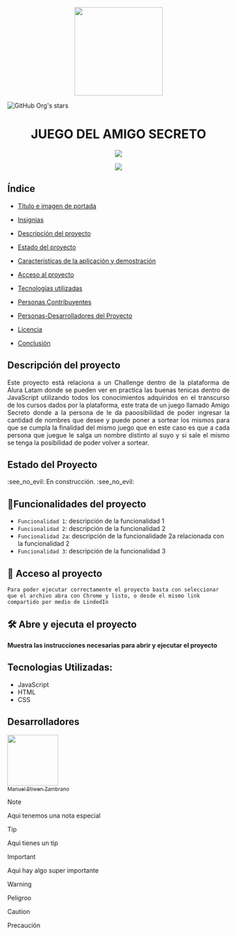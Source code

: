 <p align="center">
   <img src="https://github.com/user-attachments/assets/c7bde09c-d56d-4630-adb5-40ceb363192c" width=200>
</p>

![GitHub Org's stars](https://img.shields.io/github/stars/ManuelZambrano-prog?style=social)

<h1 align="center"> JUEGO DEL AMIGO SECRETO</h1>
 <p align="center">
   <img src="https://img.shields.io/github/stars/ManuelZambrano-prog?style=social">
</p>
 <p align="center">
   <img src="https://img.shields.io/badge/STATUS-EN%20DESAROLLO-green">
</p>


## Índice
- [Título e imagen de portada](#Título-e-imagen-de-portada)

- [Insignias](#insignias)

- [Descripción del proyecto](#Descripción-del-proyecto)

- [Estado del proyecto](#Estado-del-proyecto)

- [Características de la aplicación y demostración](#Características-de-la-aplicación-y-demostración)

- [Acceso al proyecto](#acceso-proyecto)

- [Tecnologías utilizadas](#tecnologías-utilizadas)

- [Personas Contribuyentes](#personas-contribuyentes)

- [Personas-Desarrolladores del Proyecto](#personas-desarrolladores)

- [Licencia](#licencia)

- [Conclusión](#conclusión)

## Descripción del proyecto 

<p align="justify">
 Este proyecto está relaciona a un Challenge dentro de la plataforma de Alura Latam donde se pueden ver en practica las buenas tenicas dentro de JavaScript
 utilizando todos los conocimientos adquiridos en el transcurso de los cursos dados por la plataforma, este trata de un juego llamado Amigo Secreto donde a
 la persona de le da paoosibilidad de poder ingresar la cantidad de nombres que desee y puede poner a sortear los mismos para que se cumpla la finalidad del
 mismo juego que en este caso es que a cada persona que juegue le salga un nombre distinto al suyo y si sale el mismo se tenga la posibilidad de poder volver
 a sortear.
</p>

## Estado del Proyecto

<p align= "justify">
:see_no_evil: En construcción. :see_no_evil:
</p>

## :hammer:Funcionalidades del proyecto

- `Funcionalidad 1`: descripción de la funcionalidad 1
- `Funcionalidad 2`: descripción de la funcionalidad 2
- `Funcionalidad 2a`: descripción de la funcionalidade 2a relacionada con la funcionalidad 2
- `Funcionalidad 3`: descripción de la funcionalidad 3

## 📁 Acceso al proyecto

```Para poder ejecutar correctamente el proyecto basta con seleccionar que el archivo abra con Chrome y listo, o desde el mismo link compartido por medio de LindedIn```

## 🛠️ Abre y ejecuta el proyecto

**Muestra las instrucciones necesarias para abrir y ejecutar el proyecto**

## Tecnologias Utilizadas:
- JavaScript
- HTML
- CSS

## Desarrolladores
[<img src="https://github.com/user-attachments/assets/c40faac0-d642-4111-a6fd-4b45b3f980b9" width=115><br><sub>Manuel Stiwen Zambrano</sub>](https://github.com/ManuelZambrano-prog)

>[!NOTE]
>Aqui tenemos una nota especial

>[!TIP]
>Aqui tienes un tip

>[!IMPORTANT]
>Aqui hay algo super importante

>[!WARNING]
>Peligroo

>[!CAUTION]
>Precaución

